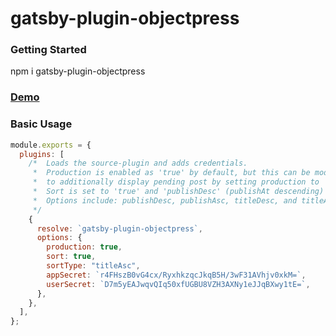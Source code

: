 # gatsby-plugin-objectpress

### Getting Started

npm i gatsby-plugin-objectpress

### [Demo](https://gatsby.objectpress.io)

### Basic Usage

```javascript
module.exports = {
  plugins: [
    /*  Loads the source-plugin and adds credentials.
     *  Production is enabled as 'true' by default, but this can be modified explicity
     *  to additionally display pending post by setting production to 'false'.
     *  Sort is set to 'true' and 'publishDesc' (publishAt descending) by default.
     *  Options include: publishDesc, publishAsc, titleDesc, and titleAsc.
     */
    {
      resolve: `gatsby-plugin-objectpress`,
      options: {
        production: true,
        sort: true,
        sortType: "titleAsc",
        appSecret: `r4FHszB0vG4cx/RyxhkzqcJkqB5H/3wF31AVhjv0xkM=`,
        userSecret: `D7m5yEAJwqvQIq50xfUGBU8VZH3AXNy1eJJqBXwy1tE=`,
      },
    },
  ],
};
```
